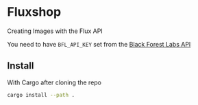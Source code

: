 # Fluxshop

Creating Images with the Flux API

You need to have `BFL_API_KEY` set from the [Black Forest Labs API](https://bfl.ai/models/flux-kontext)

## Install

With Cargo after cloning the repo

```bash
cargo install --path .
```
